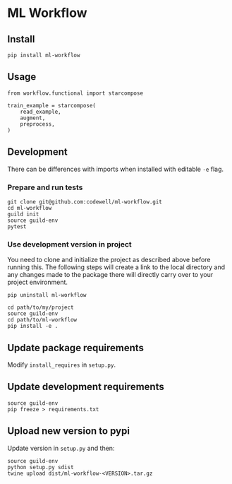 # ML Workflow

## Install

    pip install ml-workflow

## Usage

    from workflow.functional import starcompose

    train_example = starcompose(
        read_example,
        augment,
        preprocess,
    )

## Development
There can be differences with imports when installed with editable `-e` flag.

### Prepare and run tests

    git clone git@github.com:codewell/ml-workflow.git
    cd ml-workflow
    guild init
    source guild-env
    pytest

### Use development version in project
You need to clone and initialize the project as described above before
running this. The following steps will create a link to the local directory
and any changes made to the package there will directly carry over to your
project environment.

    pip uninstall ml-workflow

    cd path/to/my/project
    source guild-env
    cd path/to/ml-workflow
    pip install -e .

## Update package requirements
Modify `install_requires` in `setup.py`.

## Update development requirements

    source guild-env
    pip freeze > requirements.txt

## Upload new version to pypi
Update version in `setup.py` and then:

    source guild-env
    python setup.py sdist
    twine upload dist/ml-workflow-<VERSION>.tar.gz

